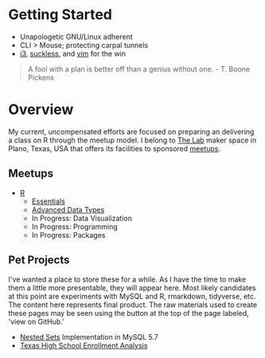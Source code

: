 # Getting Started

+ Unapologetic GNU/Linux adherent
+ CLI > Mouse; protecting carpal tunnels
+ [i3](i3wm.org), [suckless](suckless.org), and [vim](www.vim.org) for the win

>
> A fool with a plan is better off than a genius without one. - T.  Boone Pickens 
>

# Overview

My current, uncompensated efforts are focused on preparing an delivering a class on R through the meetup model. 
I belong to [The Lab](the-lab.ms) maker space in Plano, Texas, USA that offers its facilities to sponsored [meetups](https://www.meetup.com/TheLab-ms).


## Meetups

+ [R](meetups/r/) 
    +   [Essentials](meetups/r/essentials/)
    +   [Advanced Data Types](meetups/r/adt)
    +   In Progress: Data Visualization
    +   In Progress: Programming
    +   In Progress: Packages

## Pet Projects

I've wanted a place to store these for a while.
As I have the time to make them a little more presentable, they will appear here.
Most likely candidates at this point are experiments with MySQL and R, rmarkdown, tidyverse, etc.
The content here represents final product.
The raw materials used to create these pages may be seen using the button at the top of the page labeled, 'view on GitHub.'

+ [Nested Sets](experiments/ns) Implementation in MySQL 5.7
+ [Texas High School Enrollment Analysis](experiments/uil)


